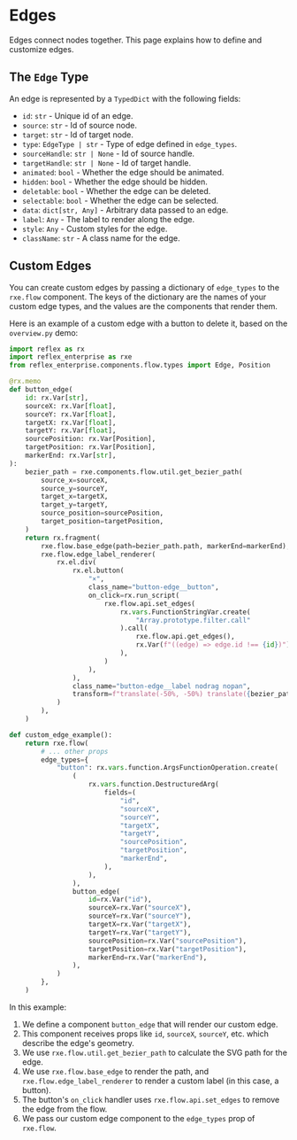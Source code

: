 # Edges

Edges connect nodes together. This page explains how to define and customize edges.

## The `Edge` Type

An edge is represented by a `TypedDict` with the following fields:

- `id`: `str` - Unique id of an edge.
- `source`: `str` - Id of source node.
- `target`: `str` - Id of target node.
- `type`: `EdgeType | str` - Type of edge defined in `edge_types`.
- `sourceHandle`: `str | None` - Id of source handle.
- `targetHandle`: `str | None` - Id of target handle.
- `animated`: `bool` - Whether the edge should be animated.
- `hidden`: `bool` - Whether the edge should be hidden.
- `deletable`: `bool` - Whether the edge can be deleted.
- `selectable`: `bool` - Whether the edge can be selected.
- `data`: `dict[str, Any]` - Arbitrary data passed to an edge.
- `label`: `Any` - The label to render along the edge.
- `style`: `Any` - Custom styles for the edge.
- `className`: `str` - A class name for the edge.

## Custom Edges

You can create custom edges by passing a dictionary of `edge_types` to the `rxe.flow` component. The keys of the dictionary are the names of your custom edge types, and the values are the components that render them.

Here is an example of a custom edge with a button to delete it, based on the `overview.py` demo:

```python
import reflex as rx
import reflex_enterprise as rxe
from reflex_enterprise.components.flow.types import Edge, Position

@rx.memo
def button_edge(
    id: rx.Var[str],
    sourceX: rx.Var[float],
    sourceY: rx.Var[float],
    targetX: rx.Var[float],
    targetY: rx.Var[float],
    sourcePosition: rx.Var[Position],
    targetPosition: rx.Var[Position],
    markerEnd: rx.Var[str],
):
    bezier_path = rxe.components.flow.util.get_bezier_path(
        source_x=sourceX,
        source_y=sourceY,
        target_x=targetX,
        target_y=targetY,
        source_position=sourcePosition,
        target_position=targetPosition,
    )
    return rx.fragment(
        rxe.flow.base_edge(path=bezier_path.path, markerEnd=markerEnd),
        rxe.flow.edge_label_renderer(
            rx.el.div(
                rx.el.button(
                    "×",
                    class_name="button-edge__button",
                    on_click=rx.run_script(
                        rxe.flow.api.set_edges(
                            rx.vars.FunctionStringVar.create(
                                "Array.prototype.filter.call"
                            ).call(
                                rxe.flow.api.get_edges(),
                                rx.Var(f"((edge) => edge.id !== {id})"),
                            ),
                        )
                    ),
                ),
                class_name="button-edge__label nodrag nopan",
                transform=f"translate(-50%, -50%) translate({bezier_path.label_x}px,{bezier_path.label_y}px)",
            )
        ),
    )

def custom_edge_example():
    return rxe.flow(
        # ... other props
        edge_types={
            "button": rx.vars.function.ArgsFunctionOperation.create(
                (
                    rx.vars.function.DestructuredArg(
                        fields=(
                            "id",
                            "sourceX",
                            "sourceY",
                            "targetX",
                            "targetY",
                            "sourcePosition",
                            "targetPosition",
                            "markerEnd",
                        ),
                    ),
                ),
                button_edge(
                    id=rx.Var("id"),
                    sourceX=rx.Var("sourceX"),
                    sourceY=rx.Var("sourceY"),
                    targetX=rx.Var("targetX"),
                    targetY=rx.Var("targetY"),
                    sourcePosition=rx.Var("sourcePosition"),
                    targetPosition=rx.Var("targetPosition"),
                    markerEnd=rx.Var("markerEnd"),
                ),
            )
        },
    )
```

In this example:

1.  We define a component `button_edge` that will render our custom edge.
2.  This component receives props like `id`, `sourceX`, `sourceY`, etc. which describe the edge's geometry.
3.  We use `rxe.flow.util.get_bezier_path` to calculate the SVG path for the edge.
4.  We use `rxe.flow.base_edge` to render the path, and `rxe.flow.edge_label_renderer` to render a custom label (in this case, a button).
5.  The button's `on_click` handler uses `rxe.flow.api.set_edges` to remove the edge from the flow.
6.  We pass our custom edge component to the `edge_types` prop of `rxe.flow`.
